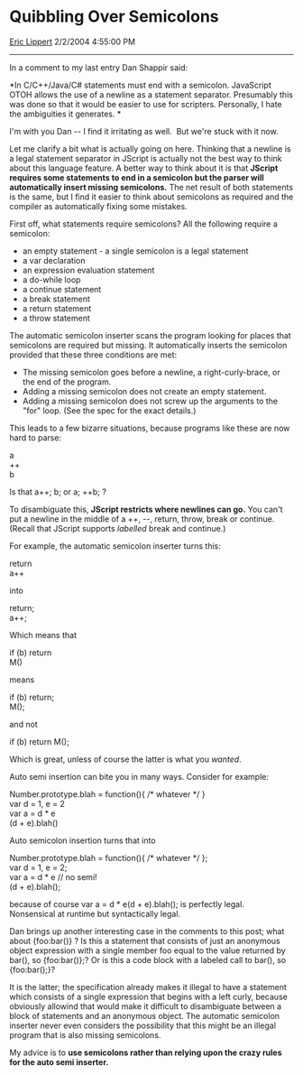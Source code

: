 # Quibbling Over Semicolons

[Eric Lippert](https://social.msdn.microsoft.com/profile/Eric%20Lippert) 2/2/2004 4:55:00 PM

-----

In a comment to my last entry Dan Shappir said:

*In C/C++/Java/C\# statements must end with a semicolon. JavaScript OTOH allows the use of a newline as a statement separator. Presumably this was done so that it would be easier to use for scripters. Personally, I hate the ambiguities it generates. *

I'm with you Dan -- I find it irritating as well.  But we're stuck with it now.

Let me clarify a bit what is actually going on here. Thinking that a newline is a legal statement separator in JScript is actually not the best way to think about this language feature. A better way to think about it is that **JScript requires some statements to end in a semicolon but the parser will automatically insert missing semicolons.** The net result of both statements is the same, but I find it easier to think about semicolons as required and the compiler as automatically fixing some mistakes.

First off, what statements require semicolons? All the following require a semicolon:

  - an empty statement - a single semicolon is a legal statement
  - a var declaration
  - an expression evaluation statement
  - a do-while loop
  - a continue statement
  - a break statement
  - a return statement
  - a throw statement

The automatic semicolon inserter scans the program looking for places that semicolons are required but missing. It automatically inserts the semicolon provided that these three conditions are met:

  - The missing semicolon goes before a newline, a right-curly-brace, or the end of the program.
  - Adding a missing semicolon does not create an empty statement.
  - Adding a missing semicolon does not screw up the arguments to the "for" loop. (See the spec for the exact details.)

This leads to a few bizarre situations, because programs like these are now hard to parse:

 

a  
\++  
b

Is that a++; b; or a; ++b; ?

To disambiguate this, **JScript restricts where newlines can go.** You can't put a newline in the middle of a ++, --, return, throw, break or continue. (Recall that JScript supports *labelled* break and continue.)

For example, the automatic semicolon inserter turns this:

 

return  
a++

into

 

return;  
a++;

Which means that

 

if (b) return  
M()

means

 

if (b) return;  
M();

and not

 

if (b) return M();

Which is great, unless of course the latter is what you *wanted*.

Auto semi insertion can bite you in many ways. Consider for example:

 

Number.prototype.blah = function(){ /\* whatever \*/ }  
var d = 1, e = 2  
var a = d \* e  
(d + e).blah()

Auto semicolon insertion turns that into

 

Number.prototype.blah = function(){ /\* whatever \*/ };  
var d = 1, e = 2;  
var a = d \* e // no semi\!  
(d + e).blah();

because of course var a = d \* e(d + e).blah(); is perfectly legal.  Nonsensical at runtime but syntactically legal.

Dan brings up another interesting case in the comments to this post; what about {foo:bar()} ? Is this a statement that consists of just an anonymous object expression with a single member foo equal to the value returned by bar(), so {foo:bar()};? Or is this a code block with a labeled call to bar(), so {foo:bar();}?

It is the latter; the specification already makes it illegal to have a statement which consists of a single expression that begins with a left curly, because obviously allowind that would make it difficult to disambiguate between a block of statements and an anonymous object. The automatic semicolon inserter never even considers the possibility that this might be an illegal program that is also missing semicolons.

My advice is to **use semicolons rather than relying upon the crazy rules for the auto semi inserter.**

